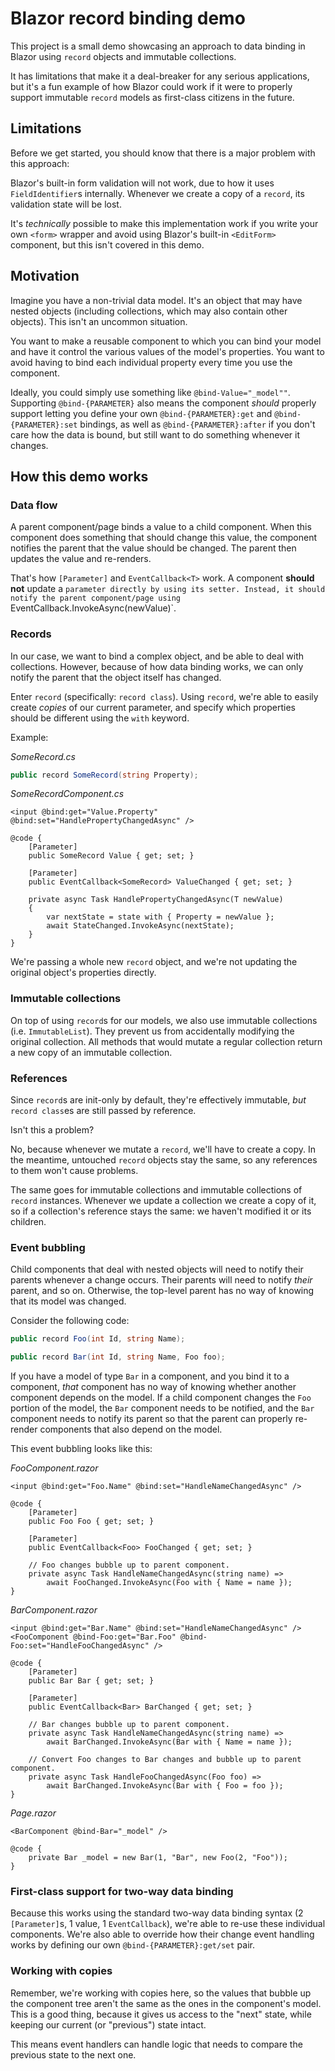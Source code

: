 ﻿# Blazor record binding demo

This project is a small demo showcasing an approach to data binding in Blazor using `record` objects and immutable
collections.

It has limitations that make it a deal-breaker for any serious applications, but it's a fun example of how Blazor
could work if it were to properly support immutable `record` models as first-class citizens in the future.

## Limitations

Before we get started, you should know that there is a major problem with this approach:

Blazor's built-in form validation will not work, due to how it uses `FieldIdentifier`s internally. Whenever we create a
copy of a `record`, its validation state will be lost.

It's _technically_ possible to make this implementation work if you write your own `<form>` wrapper and avoid using
Blazor's built-in `<EditForm>` component, but this isn't covered in this demo.

## Motivation

Imagine you have a non-trivial data model. It's an object that may have nested objects (including collections, which may
also contain other objects). This isn't an uncommon situation.

You want to make a reusable component to which you can bind your model and have it control the various values of the
model's properties. You want to avoid having to bind each individual property every time you use the component.

Ideally, you could simply use something like `@bind-Value="_model""`. Supporting `@bind-{PARAMETER}` also means the
component *should* properly support letting you define your own `@bind-{PARAMETER}:get` and `@bind-{PARAMETER}:set`
bindings, as well as `@bind-{PARAMETER}:after` if you don't care how the data is bound, but still want to do something
whenever it changes.

## How this demo works

### Data flow

A parent component/page binds a value to a child component. When this component does something that should change this
value, the component notifies the parent that the value should be changed. The parent then updates the value and
re-renders.

That's how `[Parameter]` and `EventCallback<T>` work. A component __should not__ update a `parameter directly by using
its setter. Instead, it should notify the parent component/page using `EventCallback<T>.InvokeAsync(newValue)`.

### Records

In our case, we want to bind a complex object, and be able to deal with collections. However, because of how data
binding works, we can only notify the parent that the object itself has changed.

Enter `record` (specifically: `record class`). Using `record`, we're able to easily create _copies_ of our current
parameter, and specify which properties should be different using the `with` keyword.

Example:

_SomeRecord.cs_
```csharp
public record SomeRecord(string Property);
```

_SomeRecordComponent.cs_
```razor
<input @bind:get="Value.Property" @bind:set="HandlePropertyChangedAsync" />

@code {
    [Parameter]
    public SomeRecord Value { get; set; }
    
    [Parameter]
    public EventCallback<SomeRecord> ValueChanged { get; set; }

    private async Task HandlePropertyChangedAsync(T newValue)
    {
        var nextState = state with { Property = newValue };
        await StateChanged.InvokeAsync(nextState);
    }
}
```

We're passing a whole new `record` object, and we're not updating the original object's properties directly.

### Immutable collections

On top of using `record`s for our models, we also use immutable collections (i.e. `ImmutableList`). They prevent us from
accidentally modifying the original collection. All methods that would mutate a regular collection return a new copy of
an immutable collection.

### References

Since `record`s are init-only by default, they're effectively immutable, _but_ `record class`es are still passed by
reference.

Isn't this a problem?

No, because whenever we mutate a `record`, we'll have to create a copy. In the meantime, untouched `record` objects
stay the same, so any references to them won't cause problems.

The same goes for immutable collections and immutable collections of `record` instances. Whenever we update a collection
we create a copy of it, so if a collection's reference stays the same: we haven't modified it or its children.

### Event bubbling

Child components that deal with nested objects will need to notify their parents whenever a change occurs. Their parents
will need to notify _their_ parent, and so on. Otherwise, the top-level parent has no way of knowing that its model was
changed.

Consider the following code:

```csharp
public record Foo(int Id, string Name);

public record Bar(int Id, string Name, Foo foo);
```

If you have a model of type `Bar` in a component, and you bind it to a component, _that_ component has no way of knowing
whether another component depends on the model. If a child component changes the `Foo` portion of the model, the `Bar`
component needs to be notified, and the `Bar` component needs to notify its parent so that the parent can properly
re-render components that also depend on the model.

This event bubbling looks like this:

_FooComponent.razor_
```razor
<input @bind:get="Foo.Name" @bind:set="HandleNameChangedAsync" />

@code {
    [Parameter]
    public Foo Foo { get; set; }
    
    [Parameter]
    public EventCallback<Foo> FooChanged { get; set; }
    
    // Foo changes bubble up to parent component.
    private async Task HandleNameChangedAsync(string name) =>
        await FooChanged.InvokeAsync(Foo with { Name = name });
}
```

_BarComponent.razor_
```razor
<input @bind:get="Bar.Name" @bind:set="HandleNameChangedAsync" />
<FooComponent @bind-Foo:get="Bar.Foo" @bind-Foo:set="HandleFooChangedAsync" />

@code {
    [Parameter]
    public Bar Bar { get; set; }
    
    [Parameter]
    public EventCallback<Bar> BarChanged { get; set; }
    
    // Bar changes bubble up to parent component.
    private async Task HandleNameChangedAsync(string name) =>
        await BarChanged.InvokeAsync(Bar with { Name = name });
        
    // Convert Foo changes to Bar changes and bubble up to parent component.
    private async Task HandleFooChangedAsync(Foo foo) =>
        await BarChanged.InvokeAsync(Bar with { Foo = foo });
}
```

_Page.razor_
```razor
<BarComponent @bind-Bar="_model" />

@code {
    private Bar _model = new Bar(1, "Bar", new Foo(2, "Foo"));
}
```

### First-class support for two-way data binding

Because this works using the standard two-way data binding syntax (2 `[Parameter]`s, 1 value, 1 `EventCallback`), we're
able to re-use these individual components. We're also able to override how their change event handling works by
defining our own `@bind-{PARAMETER}:get/set` pair.

### Working with copies

Remember, we're working with copies here, so the values that bubble up the component tree aren't the same as the ones
in the component's model. This is a good thing, because it gives us access to the "next" state, while keeping our
current (or "previous") state intact.

This means event handlers can handle logic that needs to compare the previous state to the next one.
